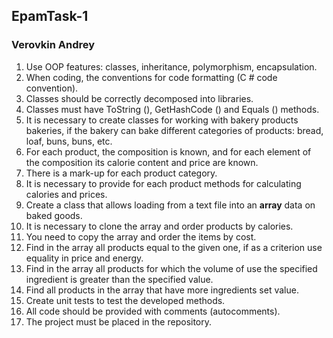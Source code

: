 ## EpamTask-1

### Verovkin Andrey

1. Use OOP features: classes, inheritance, polymorphism, encapsulation.
2. When coding, the conventions for code formatting (C # code convention).
3. Classes should be correctly decomposed into libraries.
4. Classes must have ToString (), GetHashCode () and Equals () methods.
5. It is necessary to create classes for working with bakery products bakeries, if the bakery can bake different categories of products: bread, loaf, buns, buns, etc.
6. For each product, the composition is known, and for each element of the composition its calorie content and price are known.
7. There is a mark-up for each product category.
8. It is necessary to provide for each product methods for calculating calories and prices.
9. Create a class that allows loading from a text file into an **array** data on baked goods.
10. It is necessary to clone the array and order products by calories.
11. You need to copy the array and order the items by cost.
12. Find in the array all products equal to the given one, if as a criterion use equality in price and energy.
13. Find in the array all products for which the volume of use the specified ingredient is greater than the specified value.
14. Find all products in the array that have more ingredients set value.
15. Create unit tests to test the developed methods.
16. All code should be provided with comments (autocomments).
17. The project must be placed in the repository.